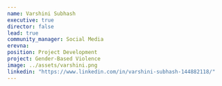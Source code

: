 ```yaml
---
name: Varshini Subhash
executive: true
director: false
lead: true
community_manager: Social Media
erevna:
position: Project Development
project: Gender-Based Violence
image: ../assets/varshini.png
linkedin: "https://www.linkedin.com/in/varshini-subhash-144882118/"
---
```

